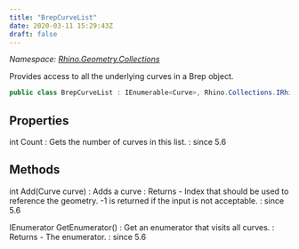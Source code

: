 ```yaml
---
title: "BrepCurveList"
date: 2020-03-11 15:29:43Z
draft: false
---
```


*Namespace: [Rhino.Geometry.Collections](../)*

Provides access to all the underlying curves in a Brep object.
```cs
public class BrepCurveList : IEnumerable<Curve>, Rhino.Collections.IRhinoTable<Curve>
```
## Properties

int Count
: Gets the number of curves in this list.
: since 5.6
## Methods

int Add(Curve curve)
: Adds a curve
: Returns - Index that should be used to reference the geometry.
     -1 is returned if the input is not acceptable.
: since 5.6

IEnumerator<Curve> GetEnumerator()
: Get an enumerator that visits all curves.
: Returns - The enumerator.
: since 5.6
